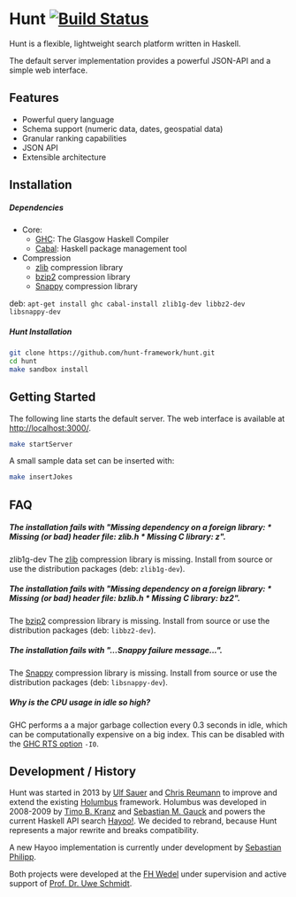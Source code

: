 Hunt [![Build Status](https://travis-ci.org/hunt-framework/hunt.svg)](https://travis-ci.org/hunt-framework/hunt)
====================

Hunt is a flexible, lightweight search platform written in Haskell.

The default server implementation provides a powerful JSON-API and a simple web interface.

Features
----

- Powerful query language
- Schema support (numeric data, dates, geospatial data)
- Granular ranking capabilities
- JSON API
- Extensible architecture


Installation
----

##### Dependencies

- Core:
  - [GHC](https://www.haskell.org/ghc/): The Glasgow Haskell Compiler
  - [Cabal](http://www.haskell.org/cabal/): Haskell package management tool
- Compression
  - [zlib][zlib] compression library
  - [bzip2][bzip] compression library
  - [Snappy][snappy] compression library

deb: `apt-get install ghc cabal-install zlib1g-dev libbz2-dev libsnappy-dev`

##### Hunt Installation

```bash
git clone https://github.com/hunt-framework/hunt.git
cd hunt
make sandbox install
```

Getting Started
----

The following line starts the default server.
The web interface is available at [http://localhost:3000/](http://localhost:3000/).

```bash
make startServer
```

A small sample data set can be inserted with:

```bash
make insertJokes
```


FAQ
----

##### The installation fails with "Missing dependency on a foreign library: * Missing (or bad) header file: zlib.h * Missing C library: z".
zlib1g-dev
The [zlib][zlib] compression library is missing. Install from source or use the distribution
packages (deb: `zlib1g-dev`).

##### The installation fails with "Missing dependency on a foreign library: * Missing (or bad) header file: bzlib.h * Missing C library: bz2".
The [bzip2][bzip] compression library is missing. Install from source or use the distribution
packages (deb: `libbz2-dev`).

##### The installation fails with "...Snappy failure message...".
The [Snappy][snappy] compression library is missing. Install from source or use the distribution
packages (deb: `libsnappy-dev`).

##### Why is the CPU usage in idle so high?
GHC performs a a major garbage collection every 0.3 seconds in idle, which can be computationally
expensive on a big index. This can be disabled with the [GHC RTS option][ghc-rts] `-I0`.


Development / History
----

Hunt was started in 2013 by [Ulf Sauer][ulf] and [Chris Reumann][chris] to improve and extend the
existing [Holumbus][holumbus] framework.
Holumbus was developed in 2008-2009 by [Timo B. Kranz][timo] and [Sebastian M. Gauck][sebastian] and
powers the current Haskell API search [Hayoo!][hayoo].
We decided to rebrand, because Hunt represents a major rewrite and breaks compatibility.

A new Hayoo implementation is currently under development by [Sebastian Philipp][seb].

Both projects were developed at the [FH Wedel][fhwedel] under supervision and active support of
[Prof. Dr. Uwe Schmidt][uwe].



[hunt-tutorial]: https://github.com/hunt-framework/hunt/tba "Hunt Tutorial"
[hunt-wiki]:     https://github.com/hunt-framework/hunt/tba "Hunt Wiki"

[fhwedel]:       http://www.fh-wedel.de/                    "FH-Wedel: University of Apllied Sciences"
[holumbus]:      https://github.com/fortytools/holumbus     "Holumbus Framework"
[hayoo]:         http://holumbus.fh-wedel.de/hayoo          "Hayoo"

[seb]:           https://github.com/sebastian-philipp       "GitHub: Sebastian Philipp"
[chris]:         https://github.com/chrisreu                "GitHub: Chris Reumann"
[ulf]:           https://github.com/ulfs                    "GitHub: Ulf Sauer"
[timo]:          https://twitter.com/tbk303                 "Twitter: Timo B. Kranz"
[sebastian]:     https://twitter.com/sgauck                 "Twitter: Sebastian M. Gauck"
[uwe]:           http://www.fh-wedel.de/~si/                "FH-Wedel: Prof. Dr. Uwe Schmidt"

[ghc-rts]:       https://www.haskell.org/ghc/docs/latest/html/users_guide/runtime-control.html "GHC RTS options"

[zlib]:          http://www.zlib.net/                       "zlib"
[bzip]:          http://bzip.org/                           "bzip2"
[snappy]:        https://code.google.com/p/snappy/          "Snappy"
